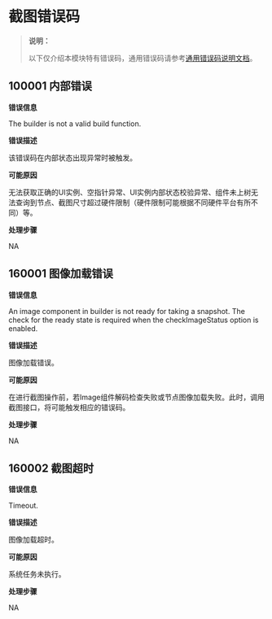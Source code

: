 # 截图错误码
<!--Kit: ArkUI-->
<!--Subsystem: ArkUI-->
<!--Owner: @jiangtao92-->
<!--Designer: @piggyguy-->
<!--Tester: @songyanhong-->
<!--Adviser: @HelloCrease-->

> **说明：**
>
> 以下仅介绍本模块特有错误码，通用错误码请参考[通用错误码说明文档](../errorcode-universal.md)。

## 100001 内部错误

**错误信息**

The builder is not a valid build function.

**错误描述**

该错误码在内部状态出现异常时被触发。

**可能原因**

无法获取正确的UI实例、空指针异常、UI实例内部状态校验异常、组件未上树无法查询到节点、截图尺寸超过硬件限制（硬件限制可能根据不同硬件平台有所不同）等。

**处理步骤**

NA

## 160001 图像加载错误

**错误信息**

An image component in builder is not ready for taking a snapshot. The check for the ready state is required when the checkImageStatus option is enabled.

**错误描述**

图像加载错误。

**可能原因**

在进行截图操作前，若Image组件解码检查失败或节点图像加载失败。此时，调用截图接口，将可能触发相应的错误码。

**处理步骤**

NA

## 160002 截图超时

**错误信息**

Timeout.

**错误描述**

图像加载超时。

**可能原因**

系统任务未执行。

**处理步骤**

NA